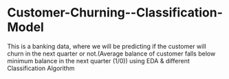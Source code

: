 # Customer-Churning--Classification-Model
This is a banking data, where we will be predicting if the customer will churn in the next quarter or not.(Average balance of customer falls below minimum balance in the next quarter (1/0)) using EDA &amp; different Classification Algorithm

